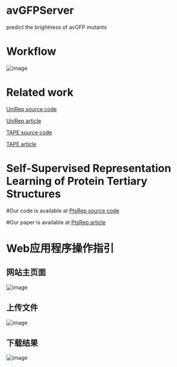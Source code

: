 # avGFPServer
predict the brightness of avGFP mutants

# Workflow
![image](https://user-images.githubusercontent.com/46809259/115359054-ddc79680-a1f0-11eb-884e-4d9e5fe1cf3c.png)

# Related work

[UniRep source code](https://github.com/churchlab/UniRep)

[UniRep article](https://www.nature.com/articles/s41592-019-0598-1)

[TAPE source code](https://github.com/songlab-cal/tape)

[TAPE article](https://arxiv.org/abs/1906.08230)

# Self-Supervised Representation Learning of Protein Tertiary Structures

#Our code is available at [PtsRep source code](https://github.com/ElvinJun/Self-supervised-protein-structure-pretraining)

#Our paper is available at [PtsRep article](https://www.biorxiv.org/content/10.1101/2020.12.22.423916v2)

# Web应用程序操作指引

## 网站主页面
![image](https://user-images.githubusercontent.com/46809259/115511378-598a1780-a2b3-11eb-9a7e-1fb415456dc2.png)


## 上传文件

![image](https://user-images.githubusercontent.com/46809259/115193240-79d49d80-a11e-11eb-997c-64a1b9ca3995.png)

## 下载结果
![image](https://user-images.githubusercontent.com/46809259/115193254-7d682480-a11e-11eb-92e1-6505467444b0.png)
